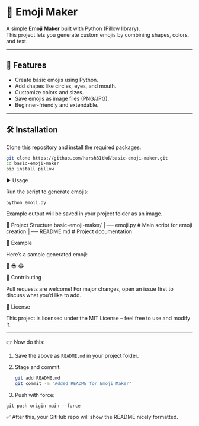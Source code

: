 # 🎨 Emoji Maker

A simple **Emoji Maker** built with Python (Pillow library).  
This project lets you generate custom emojis by combining shapes, colors, and text.

---

## 📌 Features
- Create basic emojis using Python.
- Add shapes like circles, eyes, and mouth.
- Customize colors and sizes.
- Save emojis as image files (PNG/JPG).
- Beginner-friendly and extendable.

---

## 🛠️ Installation
Clone this repository and install the required packages:

```bash
git clone https://github.com/harsh31tkd/basic-emoji-maker.git
cd basic-emoji-maker
pip install pillow
```

▶️ Usage

Run the script to generate emojis:
```
python emoji.py
```

Example output will be saved in your project folder as an image.

📂 Project Structure
basic-emoji-maker/
│── emoji.py        # Main script for emoji creation
│── README.md       # Project documentation

📸 Example

Here’s a sample generated emoji:

🙂 😎 😂

🤝 Contributing

Pull requests are welcome! For major changes, open an issue first to discuss what you’d like to add.

📄 License

This project is licensed under the MIT License – feel free to use and modify it.


---

👉 Now do this:
1. Save the above as `README.md` in your project folder.  
2. Stage and commit:
   ```bash
   git add README.md
   git commit -m "Added README for Emoji Maker"
    ```

3. Push with force:
```
git push origin main --force
```

✅ After this, your GitHub repo will show the README nicely formatted.

